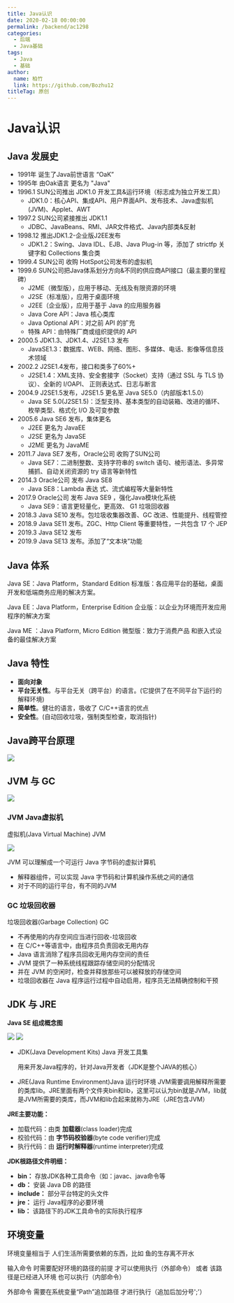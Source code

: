 ```yaml
---
title: Java认识
date: 2020-02-18 00:00:00
permalink: /backend/ac1298
categories: 
  - 后端
  - Java基础
tags: 
  - Java
  - 基础
author: 
  name: 柏竹
  link: https://github.com/Bozhu12
titleTag: 原创
---
```


# Java认识

## Java 发展史

- 1991年 诞生了Java前世语言 “OaK”
- 1995年 由Oak语言 更名为 "Java"
- 1996.1 SUN公司推出 JDK1.0 开发工具&运行环境（标志成为独立开发工具）
  - JDK1.0：核心API、集成API、用户界面API、发布技术、Java虚拟机(JVM)、Applet、AWT
- 1997.2 SUN公司紧接推出 JDK1.1
  - JDBC、JavaBeans、RMI、JAR文件格式、Java内部类&反射
- 1998.12 推出JDK1.2-企业版J2EE发布
  - JDK1.2：Swing、Java IDL、EJB、Java Plug-in 等，添加了 strictfp 关键字和 Collections 集合类
- 1999.4 SUN公司 收购 HotSpot公司发布的虚拟机 
- 1999.6 SUN公司把Java体系划分方向&不同的供应商API接口（最主要的里程碑）
  - J2ME（微型版），应用于移动、无线及有限资源的环境
  - J2SE（标准版），应用于桌面环境
  - J2EE（企业版），应用于基于 Java 的应用服务器
  - Java Core API：Java 核心类库
  - Java Optional API：对之前 API 的扩充
  - 特殊 API：由特殊厂商或组织提供的 API
- 2000.5 JDK1.3、JDK1.4、J2SE1.3 发布
  - JavaSE1.3：数据库、WEB、网络、图形、多媒体、电话、影像等信息技术领域
- 2002.2 J2SE1.4发布，接口和类多了60%+
  - J2SE1.4：XML支持、安全套接字（Socket）支持（通过 SSL 与 TLS 协议）、全新的 I/OAPI、 正则表达式、日志与断言
- 2004.9 J2SE1.5发布，J2SE1.5 更名至 Java SE5.0（内部版本1.5.0）
  - Java SE 5.0(J2SE1.5)：泛型支持、基本类型的自动装箱、改进的循环、枚举类型、格式化 I/O 及可变参数
- 2005.6 Java SE6 发布，集体更名
  - J2EE 更名为 JavaEE
  - J2SE 更名为 JavaSE
  - J2ME 更名为 JavaME
- 2011.7 Java SE7 发布，Oracle公司 收购了SUN公司 
  - Java SE7：二进制整数、支持字符串的 switch 语句、棱形语法、多异常捕抓、自动关闭资源的 try 语言等新特性
- 2014.3 Oracle公司 发布 Java SE8
  - Java SE8：Lambda 表达 式、流式编程等大量新特性
- 2017.9 Oracle公司 发布 Java SE9 ，强化Java模块化系统
  - Java SE9：语言更轻量化，更高效、 G1 垃圾回收器
- 2018.3 Java SE10 发布。包垃圾收集器改善、GC 改进、性能提升、线程管控
- 2018.9 Java SE11 发布。ZGC、Http Client 等重要特性，一共包含 17 个 JEP
- 2019.3 Java SE12 发布
- 2019.9 Java SE13 发布。添加了“文本块”功能

## Java 体系

Java SE：Java Platform，Standard Edition
标准版：各应用平台的基础，桌面开发和低端商务应用的解决方案。 

Java EE：Java Platform，Enterprise Edition 
企业版：以企业为环境而开发应用程序的解决方案 

Java ME ：Java Platform, Micro Edition 
微型版：致力于消费产品 和嵌入式设备的最佳解决方案

## Java 特性

- **面向对象**
- **平台无关性**。与平台无关（跨平台）的语言。(它提供了在不同平台下运行的解释环境)
- **简单性**。健壮的语言，吸收了 C/C++语言的优点
- **安全性**。(自动回收垃圾，强制类型检查，取消指针)

## Java跨平台原理

<img src="https://image.bozhu12.cc/myblog/Java/Java50.png"/>

## JVM 与 GC

<img src="https://image.bozhu12.cc/myblog/Java/Java51.png"/>



### JVM Java虚拟机

虚拟机(Java Virtual Machine) JVM

<img src="https://image.bozhu12.cc/myblog/Java/Java52.png"/>

JVM 可以理解成一个可运行 Java 字节码的虚拟计算机

- 解释器组件，可以实现 Java 字节码和计算机操作系统之间的通信
- 对于不同的运行平台，有不同的JVM

### GC 垃圾回收器

垃圾回收器(Garbage Collection) GC

- 不再使用的内存空间应当进行回收-垃圾回收
- 在 C/C++等语言中，由程序员负责回收无用内存
- Java 语言消除了程序员回收无用内存空间的责任
- JVM 提供了一种系统线程跟踪存储空间的分配情况
- 并在 JVM 的空闲时，检查并释放那些可以被释放的存储空间
- 垃圾回收器在 Java 程序运行过程中自动启用，程序员无法精确控制和干预

## JDK 与 JRE

**Java SE 组成概念图**

<img src="https://image.bozhu12.cc/myblog/Java/Java53.png"/>

<img src="https://image.bozhu12.cc/myblog/Java/Java54.png"/>

- JDK(Java Development Kits) Java 开发工具集

  用来开发Java程序的，针对Java开发者（JDK是整个JAVA的核心）

- JRE(Java Runtime Environment)Java 运行时环境
  JVM需要调用解释所需要的类库lib。JRE里面有两个文件夹bin和lib，这里可以认为bin就是JVM，lib就是JVM所需要的类库，而JVM和lib合起来就称为JRE（JRE包含JVM）

**JRE主要功能：**

- 加载代码：由类 **加载器**(class loader)完成
- 校验代码：由 **字节码校验器**(byte code verifier)完成
- 执行代码：由 **运行时解释器**(runtime interpreter)完成

**JDK根路径文件明细：**

- **bin：** 存放JDK各种工具命令（如：javac、java命令等
- **db：** 安装 Java DB 的路径
- **include：** 部分平台特定的头文件
- **jre：** 运行 Java程序的必要环境
- **lib：** 该路径下的JDK工具命令的实际执行程序

## 环境变量

环境变量相当于 人们生活所需要依赖的东西，比如 鱼的生存离不开水

输入命令 时需要配好环境的路径的前提 才可以使用执行（外部命令） 或者 该路径是已经进入环境 也可以执行（内部命令）

外部命令 需要在系统变量“Path”追加路径 才进行执行（追加后加分号';'）



